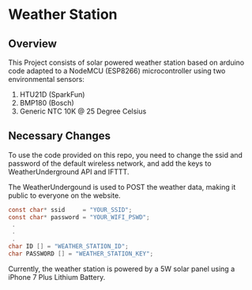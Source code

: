 # Weather Station


## Overview
This Project consists of solar powered weather station based on arduino code adapted to a NodeMCU (ESP8266) microcontroller using two environmental sensors:
1. HTU21D (SparkFun)
2. BMP180 (Bosch)
3. Generic NTC 10K @ 25 Degree Celsius


## Necessary Changes
To use the code provided on this repo, you need to change the ssid and password of the default wireless network, and add the keys to WeatherUnderground API and IFTTT.

The WeatherUndergound is used to POST the weather data, making it public to everyone on the website.

```c
const char* ssid     = "YOUR_SSID"; 
const char* password = "YOUR_WIFI_PSWD";
 . 
 .
 .
char ID [] = "WEATHER_STATION_ID";
char PASSWORD [] = "WEATHER_STATION_KEY";
```

Currently, the weather station is powered by a 5W solar panel using a iPhone 7 Plus Lithium Battery.

